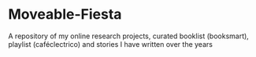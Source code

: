 # Moveable-Fiesta
A repository of my online research projects, curated booklist (booksmart), playlist (caféclectrico) and stories I have written over the years
